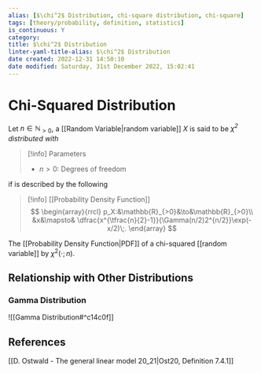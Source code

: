 ```yaml
---
alias: [$\chi^2$ Distribution, chi-square distribution, chi-square]
tags: [theory/probability, definition, statistics]
is_continuous: Y
category: 
title: $\chi^2$ Distribution
linter-yaml-title-alias: $\chi^2$ Distribution
date created: 2022-12-31 14:50:10
date modified: Saturday, 31st December 2022, 15:02:41
---
```


# Chi-Squared Distribution

Let $n\in\mathbb{N}_{>0}$, a [[Random Variable|random variable]] $X$ is said to be _$\chi^2$ distributed with_

> [!info] Parameters
> - $n>0$: Degrees of freedom

if is described by the following

> [!info] [[Probability Density Function]]
> $$
> \begin{array}{rrcl}
> 	p_X:&\mathbb{R}_{>0}&\to&\mathbb{R}_{>0}\\
> 	&x&\mapsto& \dfrac{x^{\tfrac{n}{2}-1}}{\Gamma(n/2)2^{n/2}}\exp(-x/2)\;.
> \end{array}
> $$

The [[Probability Density Function|PDF]] of a chi-squared [[random variable]] by $\chi^2(\cdot;n)$.

## Relationship with Other Distributions

### Gamma Distribution

![[Gamma Distribution#^c14c0f]]

## References

[[D. Ostwald - The general linear model 20_21|Ost20, Definition 7.4.1]]